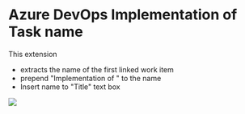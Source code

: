 # Azure DevOps Implementation of Task name

This extension 
 * extracts the name of the first linked work item
 * prepend "Implementation of " to the name
 * Insert name to "Title" text box

![](../../.documentation/images/implementaion-of-task-name.png)
